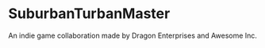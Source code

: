 SuburbanTurbanMaster
====================

An indie game collaboration made by Dragon Enterprises and Awesome Inc.
